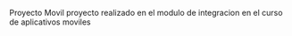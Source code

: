 Proyecto Movil 
proyecto realizado  en el modulo de  integracion  en  el curso de aplicativos moviles 
